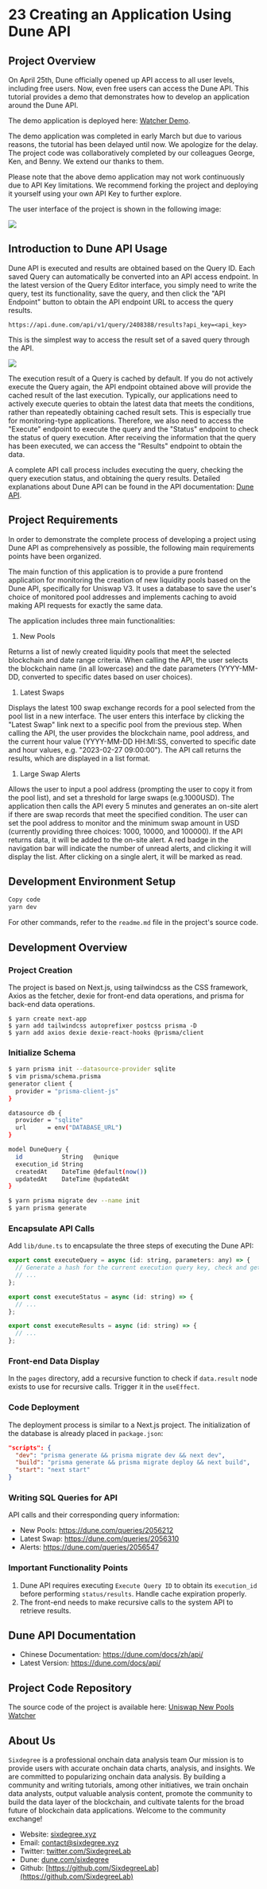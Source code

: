 # 23 Creating an Application Using Dune API

## Project Overview

On April 25th, Dune officially opened up API access to all user levels, including free users. Now, even free users can access the Dune API. This tutorial provides a demo that demonstrates how to develop an application around the Dune API.

The demo application is deployed here: [Watcher Demo](https://dev.lentics.xyz/).

The demo application was completed in early March but due to various reasons, the tutorial has been delayed until now. We apologize for the delay. The project code was collaboratively completed by our colleagues George, Ken, and Benny. We extend our thanks to them.

Please note that the above demo application may not work continuously due to API Key limitations. We recommend forking the project and deploying it yourself using your own API Key to further explore.

The user interface of the project is shown in the following image:

![](./img/watcher01.jpg)

## Introduction to Dune API Usage

Dune API is executed and results are obtained based on the Query ID. Each saved Query can automatically be converted into an API access endpoint. In the latest version of the Query Editor interface, you simply need to write the query, test its functionality, save the query, and then click the "API Endpoint" button to obtain the API endpoint URL to access the query results.

```
https://api.dune.com/api/v1/query/2408388/results?api_key=<api_key>
```

This is the simplest way to access the result set of a saved query through the API.

![](./img/watcher02.jpg)

The execution result of a Query is cached by default. If you do not actively execute the Query again, the API endpoint obtained above will provide the cached result of the last execution. Typically, our applications need to actively execute queries to obtain the latest data that meets the conditions, rather than repeatedly obtaining cached result sets. This is especially true for monitoring-type applications. Therefore, we also need to access the "Execute" endpoint to execute the query and the "Status" endpoint to check the status of query execution. After receiving the information that the query has been executed, we can access the "Results" endpoint to obtain the data.

A complete API call process includes executing the query, checking the query execution status, and obtaining the query results. Detailed explanations about Dune API can be found in the API documentation: [Dune API](https://dune.com/docs/api/api-reference/#latest-results-endpoint).

## Project Requirements

In order to demonstrate the complete process of developing a project using Dune API as comprehensively as possible, the following main requirements points have been organized.

The main function of this application is to provide a pure frontend application for monitoring the creation of new liquidity pools based on the Dune API, specifically for Uniswap V3. It uses a database to save the user's choice of monitored pool addresses and implements caching to avoid making API requests for exactly the same data.

The application includes three main functionalities:

1. New Pools

Returns a list of newly created liquidity pools that meet the selected blockchain and date range criteria. When calling the API, the user selects the blockchain name (in all lowercase) and the date parameters (YYYY-MM-DD, converted to specific dates based on user choices).

1. Latest Swaps

Displays the latest 100 swap exchange records for a pool selected from the pool list in a new interface. The user enters this interface by clicking the "Latest Swap" link next to a specific pool from the previous step. When calling the API, the user provides the blockchain name, pool address, and the current hour value (YYYY-MM-DD HH:MI:SS, converted to specific date and hour values, e.g. "2023-02-27 09:00:00"). The API call returns the results, which are displayed in a list format.

1. Large Swap Alerts

Allows the user to input a pool address (prompting the user to copy it from the pool list), and set a threshold for large swaps (e.g.1000USD). The application then calls the API every 5 minutes and generates an on-site alert if there are swap records that meet the specified condition. The user can set the pool address to monitor and the minimum swap amount in USD (currently providing three choices: 1000, 10000, and 100000). If the API returns data, it will be added to the on-site alert. A red badge in the navigation bar will indicate the number of unread alerts, and clicking it will display the list. After clicking on a single alert, it will be marked as read.

## Development Environment Setup

``` bash
Copy code
yarn dev
```

For other commands, refer to the `readme.md` file in the project's source code.

## Development Overview

### Project Creation

The project is based on Next.js, using tailwindcss as the CSS framework, Axios as the fetcher, dexie for front-end data operations, and prisma for back-end data operations.

```
$ yarn create next-app
$ yarn add tailwindcss autoprefixer postcss prisma -D
$ yarn add axios dexie dexie-react-hooks @prisma/client
```

### Initialize Schema

``` bash
$ yarn prisma init --datasource-provider sqlite
$ vim prisma/schema.prisma
generator client {
  provider = "prisma-client-js"
}

datasource db {
  provider = "sqlite"
  url      = env("DATABASE_URL")
}

model DuneQuery {
  id           String   @unique
  execution_id String
  createdAt    DateTime @default(now())
  updatedAt    DateTime @updatedAt
}

$ yarn prisma migrate dev --name init
$ yarn prisma generate
```

### Encapsulate API Calls

Add `lib/dune.ts` to encapsulate the three steps of executing the Dune API:

``` javascript
export const executeQuery = async (id: string, parameters: any) => {
  // Generate a hash for the current execution query key, check and get the corresponding execution_id from sqlite. Remember to handle cache expiration.
  // ...
};

export const executeStatus = async (id: string) => {
  // ...
};

export const executeResults = async (id: string) => {
  // ...
};
```

### Front-end Data Display

In the `pages` directory, add a recursive function to check if `data.result` node exists to use for recursive calls. Trigger it in the `useEffect`.

### Code Deployment

The deployment process is similar to a Next.js project. The initialization of the database is already placed in `package.json`:

``` json
"scripts": {
  "dev": "prisma generate && prisma migrate dev && next dev",
  "build": "prisma generate && prisma migrate deploy && next build",
  "start": "next start"
}
```

### Writing SQL Queries for API

API calls and their corresponding query information:

- New Pools: https://dune.com/queries/2056212
- Latest Swap: https://dune.com/queries/2056310
- Alerts: https://dune.com/queries/2056547

### Important Functionality Points

1. Dune API requires executing `Execute Query ID` to obtain its `execution_id` before performing `status/results`. Handle cache expiration properly.
2. The front-end needs to make recursive calls to the system API to retrieve results.

## Dune API Documentation

- Chinese Documentation: https://dune.com/docs/zh/api/
- Latest Version: https://dune.com/docs/api/

## Project Code Repository

The source code of the project is available here: [Uniswap New Pools Watcher](https://github.com/codingtalent/watcher)

## About Us

`Sixdegree` is a professional onchain data analysis team Our mission is to provide users with accurate onchain data charts, analysis, and insights. We are committed to popularizing onchain data analysis. By building a community and writing tutorials, among other initiatives, we train onchain data analysts, output valuable analysis content, promote the community to build the data layer of the blockchain, and cultivate talents for the broad future of blockchain data applications. Welcome to the community exchange!

- Website: [sixdegree.xyz](https://sixdegree.xyz)
- Email: [contact@sixdegree.xyz](mailto:contact@sixdegree.xyz)
- Twitter: [twitter.com/SixdegreeLab](https://twitter.com/SixdegreeLab)
- Dune: [dune.com/sixdegree](https://dune.com/sixdegree)
- Github: [https://github.com/SixdegreeLab](https://github.com/SixdegreeLab)
